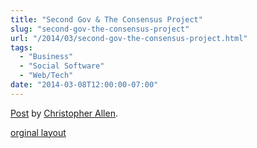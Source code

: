 ```yaml
---
title: "Second Gov & The Consensus Project"
slug: "second-gov-the-consensus-project"
url: "/2014/03/second-gov-the-consensus-project.html"
tags:
  - "Business"
  - "Social Software"
  - "Web/Tech"
date: "2014-03-08T12:00:00-07:00"
---
```

<div id="fb-root"></div> <script id="facebook-jssdk" src="//connect.facebook.net/en_US/all.js#xfbml=1"></script>
<div class="fb-post" data-href="https://www.facebook.com/ChristopherRayAllen/posts/10152279829595540" data-width="600"><div class="fb-xfbml-parse-ignore"><a href="https://www.facebook.com/ChristopherRayAllen/posts/10152279829595540">Post</a> by <a href="https://www.facebook.com/ChristopherRayAllen">Christopher Allen</a>.</div></div>
<p class="previous"><a href="/previous/2014/03/second-gov-the-consensus-project.html" rel="syndication">orginal layout</a></p>
